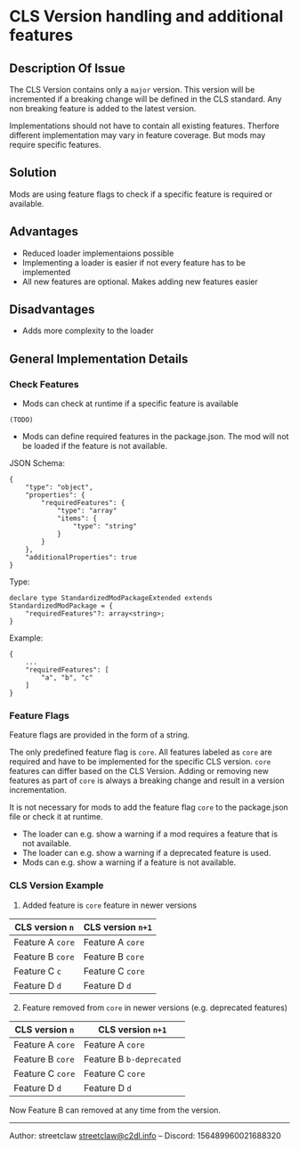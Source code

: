 # CLS Version handling and additional features

## Description Of Issue

The CLS Version contains only a `major` version. This version will be incremented if a breaking change will be defined in the CLS standard. Any non breaking feature is added to the latest version.

Implementations should not have to contain all existing features. Therfore different implementation may vary in feature coverage. But mods may require specific features.

## Solution

Mods are using feature flags to check if a specific feature is required or available.

## Advantages

- Reduced loader implementaions possible
- Implementing a loader is easier if not every feature has to be implemented
- All new features are optional. Makes adding new features easier

## Disadvantages

- Adds more complexity to the loader

## General Implementation Details

### Check Features

- Mods can check at runtime if a specific feature is available

```
(TODO)
```

- Mods can define required features in the package.json. The mod will not be loaded if the feature is not available.

JSON Schema:

```
{
	"type": "object",
  	"properties": {
  		"requiredFeatures": {
  			"type": "array"
			"items": {
		    	"type": "string"
			}
  		}
  	},
	"additionalProperties": true
}
```

Type:

```
declare type StandardizedModPackageExtended extends StandardizedModPackage = {
	"requiredFeatures"?: array<string>;
}
```

Example:

```
{
	...
	"requiredFeatures": [
		"a", "b", "c"
	]
}
```

### Feature Flags

Feature flags are provided in the form of a string.

The only predefined feature flag is `core`. All features labeled as `core` are required and have to be implemented for the specific CLS version. `core` features can differ based on the CLS Version. Adding or removing new features as part of `core` is always a breaking change and result in a version incrementation.

It is not necessary for mods to add the feature flag `core` to the package.json file or check it at runtime.

- The loader can e.g. show a warning if a mod requires a feature that is not available.
- The loader can e.g. show a warning if a deprecated feature is used.
- Mods can e.g. show a warning if a feature is not available.

### CLS Version Example

1. Added feature is `core` feature in newer versions

| CLS version `n`  | CLS version `n+1` |
| ---------------- | ----------------- |
| Feature A `core` | Feature A `core`  |
| Feature B `core` | Feature B `core`  |
| Feature C `c`    | Feature C `core`  |
| Feature D `d`    | Feature D `d`     |


2. Feature removed from `core` in newer versions (e.g. deprecated features)

| CLS version `n`  | CLS version `n+1`        |
| ---------------- | ------------------------ |
| Feature A `core` | Feature A `core`         |
| Feature B `core` | Feature B `b-deprecated` |
| Feature C `core` | Feature C `core`         |
| Feature D `d`    | Feature D `d`            |

Now Feature B can removed at any time from the version.

---

Author: streetclaw <streetclaw@c2dl.info> – Discord: 156489960021688320
